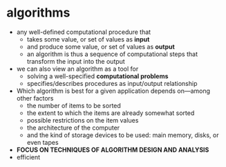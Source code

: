 # algorithms
- any well-defined computational procedure that
    - takes some value, or set of values as **input**
    - and produce some value, or set of values as **output**
    - an algorithm is thus a sequence of computational steps that transform the input into the output
- we can also view an algorithm as a tool for
    - solving a well-specified **computational problems**
    - specifies/describes procedures as input/output relationship
- Which algorithm is best for a given application depends on—among other factors
    - the number of items to be sorted
    - the extent to which the items are already somewhat sorted
    - possible restrictions on the item values
    - the architecture of the computer
    - and the kind of storage devices to be used: main memory, disks, or even tapes 
- **FOCUS ON TECHNIQUES OF ALGORITHM DESIGN AND ANALYSIS**
- efficient
